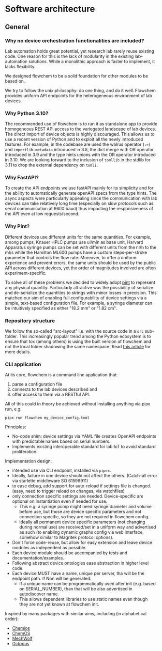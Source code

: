 # Software architecture

## General
### Why no device orchestration functionalities are included?
Lab automation holds great potential, yet research lab rarely reuse existing code.
One reason for this is the lack of modularity in the existing lab-automation solutions. While a monolithic approach is faster to implement, it lacks flexibility.

We designed flowchem to be a solid foundation for other modules to be based on.

We try to follow the unix philosophy: do one thing, and do it well. Flowchem provides uniform API endpoints for the heterogeneous environment of lab devices.

### Why Python 3.10?
The recommended use of flowchem is to run it as standalone app to provide homogeneous REST API access to the variegated landscape of lab devices. The direct import of device objects is highly discouraged.
This allows us to use a recent version of Python and to exploit all the newly introduced features.
For example, in the codebase are used the walrus operator (`:=`) and `importlib.metadata` introduced in 3.8, the dict merge with OR operator introduced in 3.9 and the type hints unions with the OR operator introduced in 3.10. We are looking forward to the inclusion of `tomllib` in the stdlib for 3.11 to drop the external dependency on `tomli`.

### Why FastAPI?
To create the API endpoints we use fastAPI mainly for its simplicity and for the ability to automatically generate openAPI specs from the type hints.
The async aspects were particularly appealing since the communication with lab devices can take relatively long time (especially on slow protocols such as serial communication at 9600 baud) thus impacting the responsiveness of the API even at low requests/second.

### Why Pint?
Different devices use different units for the same quantities. For example, among pumps, Knauer HPLC pumps use ul/min as base unit, Harvard Apparatus syringe pumps can be set with different units from the nl/h to the ml/s while the Hamilton ML600 pumps have a custom steps-per-stroke parameter that controls the flow rate.
Moreover, to offer a uniform experience and prevent errors, the same units should be used by the public API across different devices, yet the order of magnitudes involved are often experiment-specific.

To solve all of these problems we decided to widely adopt [pint](https://pint.readthedocs.io/en/stable/) to represent any physical quantity. Particularly attractive was the possibility of serialize and de-serialize the quantities to strings with minor losses in precision. This matched our aim of enabling full configurability of device settings via a simple, text-based configuration file. For example, a syringe diameter can be intuitively specified as either "18.2 mm" or "1.82 cm".

### Repository structure
We follow the so-called "src-layout" i.e. with the source code in a `src` sub-folder. This increasingly popular trend among the Python ecosystem is to ensure that tox (among others) is using the built version of flowchem and not the local folder shadowing the same namespace. Read [this article](https://setuptools.pypa.io/en/latest/userguide/package_discovery.html#src-layout) for more details.

### CLI application
At its core, flowchem is a command line application that:
1. parse a configuration file
2. connects to the lab devices described and
3. offer access to them via a RESTful API.

All of this could in theory be achieved without installing anything via pipx run, e.g.
```shell
pipx run flowchem my_device_config.toml
```

Principles:
- No-code shim: device settings via YAML file creates OpenAPI endpoints with predictable names based on serial numbers.
- Implements existing interoperable standard for lab IoT to avoid standard proliferation.

Implementation design:
- intended use via CLI endpoint, installed via `pipex`.
- Ideally, failure in one device should not affect the others. (Catch-all error via starlette middleware SO 61596911)
- to ease debug, add support for auto-reload if settings file is changed. (easy, need to trigger reload on changes, via watchfiles)
- only connection specific settings are needed. Device-specific are optional on instantiation even if needed for use.
  - This e.g. a syringe pump might need syringe diameter and volume before use, but those are device specific parameters and not connection specific, so they are not required in flowchem config.
  - ideally all permanent device specific parameters (not changing during normal use) are received/set in a uniform way and advertised as such (to enabling dynamic graphs config via web interface, somehow similar to Magritek protocol options).
- Don't force code-reuse, but allow for easy extension and leave device modules as independent as possible.
- Each device module should be accompanied by tests and documentation/examples.
- Following abstract device ontologies ease abstraction in higher level code.
- Each device MUST have a name, unique per server, tha will be the endpoint path.  If Non will be generated.
  - If a unique name can be programmatically used after init (e.g. based on SERIAL_NUMBER), than that will be also advertised in autodiscover name.
  - This allows dependent libraries to use static names even though they are not yet known at flowchem init.

Inspired by many packages with similar aims, including (in alphabetical order):
- [Chemios](https://github.com/Chemios/chemios)
- [ChemOS](https://github.com/aspuru-guzik-group/ChemOS)
- [MechWolf](https://github.com/MechWolf/MechWolf)
- [Octopus](https://github.com/richardingham/octopus)
